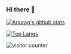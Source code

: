 ### Hi there 👋

<!--
**haojue/haojue** is a ✨ _special_ ✨ repository because its `README.md` (this file) appears on your GitHub profile.

Here are some ideas to get you started:

- 🔭 I’m currently working on ...
- 🌱 I’m currently learning ...
- 👯 I’m looking to collaborate on ...
- 🤔 I’m looking for help with ...
- 💬 Ask me about ...
- 📫 How to reach me: ...
- 😄 Pronouns: ...
- ⚡ Fun fact: ...
-->

[![Anurag's github stats](https://github-readme-stats.vercel.app/api?username=haojue&show_icons=true&theme=onedark)](https://github.com/haojue/haojue)

[![Top Langs](https://github-readme-stats.vercel.app/api/top-langs/?username=haojue&theme=onedark)](https://github.com/anuraghazra/github-readme-stats)

![visitor counter](https://profile-counter.glitch.me/haojue/count.svg)
